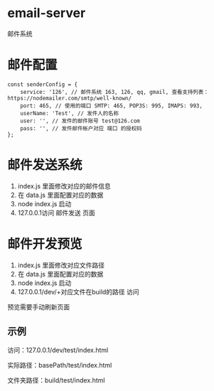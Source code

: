 # email-server

邮件系统

# 邮件配置
```
const senderConfig = {
    service: '126', // 邮件系统 163, 126, qq, gmail, 查看支持列表：https://nodemailer.com/smtp/well-known/
    port: 465, // 使用的端口 SMTP: 465, POP3S: 995, IMAPS: 993,
    userName: 'Test', // 发件人的名称
    user: '', // 发件的邮件账号 test@126.com
    pass: '', // 发件邮件帐户对应 端口 的授权码
};
```

# 邮件发送系统
1. index.js 里面修改对应的邮件信息
2. 在 data.js 里面配置对应的数据
3. node index.js 启动
4. 127.0.0.1访问 邮件发送 页面

# 邮件开发预览
1. index.js 里面修改对应文件路径
2. 在 data.js 里面配置对应的数据
3. node index.js 启动
4. 127.0.0.1/dev/+对应文件在build的路径 访问

预览需要手动刷新页面

## 示例

访问：127.0.0.1/dev/test/index.html

实际路径：basePath/test/index.html

文件夹路径：build/test/index.html